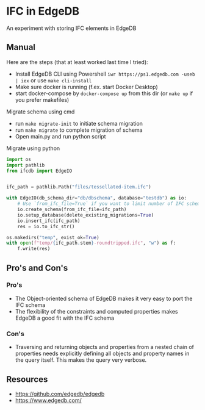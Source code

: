 # IFC in EdgeDB

An experiment with storing IFC elements in EdgeDB

## Manual

Here are the steps (that at least worked last time I tried):

* Install EdgeDB CLI using Powershell `iwr https://ps1.edgedb.com -useb | iex` or use `make cli-install`
* Make sure docker is running (f.ex. start Docker Desktop)
* start docker-compose by `docker-compose up` from this dir (or `make up` if you prefer makefiles)

Migrate schema using cmd 
* run `make migrate-init` to initiate schema migration
* run `make migrate` to complete migration of schema
* Open main.py and run python script

Migrate using python


````python
import os
import pathlib
from ifcdb import EdgeIO


ifc_path = pathlib.Path("files/tessellated-item.ifc")

with EdgeIO(db_schema_dir="db/dbschema", database="testdb") as io:
    # Use `from_ifc_file=True` if you want to limit number of IFC schema elements to what's contained in your IFC file    
    io.create_schema(from_ifc_file=ifc_path)
    io.setup_database(delete_existing_migrations=True)
    io.insert_ifc(ifc_path)
    res = io.to_ifc_str()

os.makedirs("temp", exist_ok=True)
with open(f"temp/{ifc_path.stem}-roundtripped.ifc", "w") as f:
    f.write(res)
````

## Pro's and Con's

### Pro's

* The Object-oriented schema of EdgeDB makes it very easy to port the IFC schema
* The flexibility of the constraints and computed properties makes EdgeDB a good fit with the IFC schema

### Con's

* Traversing and returning objects and properties from a nested chain of properties needs explicitly defining all 
objects and property names in the query itself. This makes the query very verbose.

## Resources

* https://github.com/edgedb/edgedb
* https://www.edgedb.com/